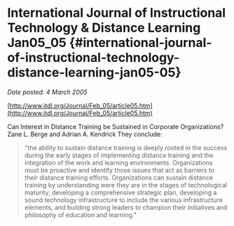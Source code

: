 # International Journal of Instructional Technology & Distance Learning Jan05_05 {#international-journal-of-instructional-technology-distance-learning-jan05-05}

_Date posted: 4 March 2005_

[http://www.itdl.org/Journal/Feb_05/article05.htm](http://www.itdl.org/Journal/Feb_05/article05.htm)

Can Interest in Distance Training be Sustained in Corporate Organizations? Zane L. Berge and Adrian A. Kendrick They conclude:

> "the ability to sustain distance training is deeply rooted in the success during the early stages of implementing distance training and the integration of the work and learning environments. Organizations must be proactive and identify those issues that act as barriers to their distance training efforts. Organizations can sustain distance training by understanding were they are in the stages of technological maturity, developing a comprehensive strategic plan, developing a sound technology infrastructure to include the various infrastructure elements, and building strong leaders to champion their initiatives and philosophy of education and learning."
